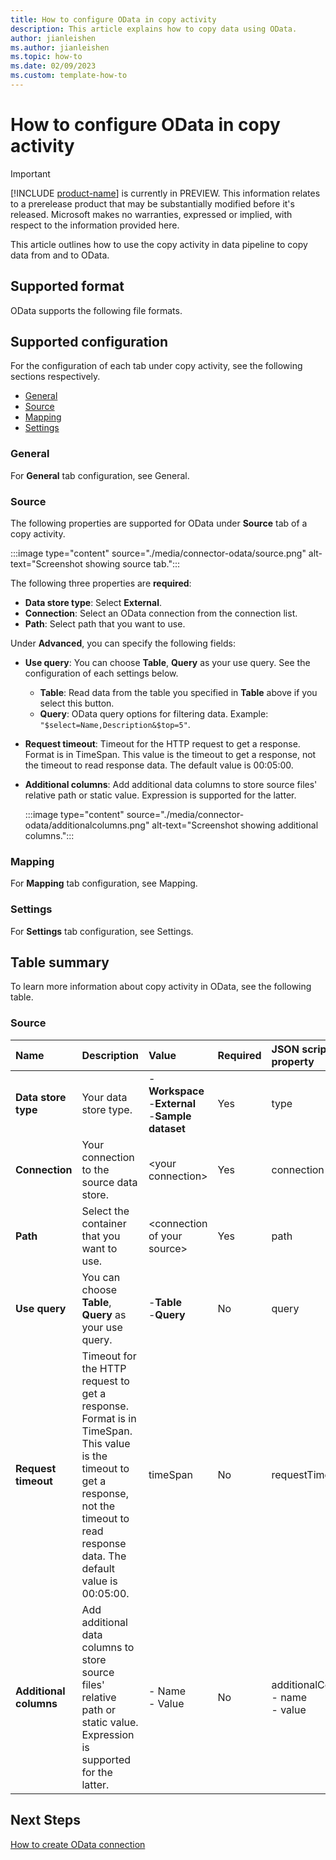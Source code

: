 ```yaml
---
title: How to configure OData in copy activity
description: This article explains how to copy data using OData.
author: jianleishen
ms.author: jianleishen
ms.topic: how-to
ms.date: 02/09/2023
ms.custom: template-how-to 
---
```


# How to configure OData in copy activity

> [!IMPORTANT]
> [!INCLUDE [product-name](../includes/product-name.md)] is currently in PREVIEW.
> This information relates to a prerelease product that may be substantially modified before it's released. Microsoft makes no warranties, expressed or implied, with respect to the information provided here.

This article outlines how to use the copy activity in data pipeline to copy data from and to OData.

## Supported format

OData supports the following file formats.

## Supported configuration

For the configuration of each tab under copy activity, see the following sections respectively.

- [General](#general)  
- [Source](#source)
- [Mapping](#mapping)
- [Settings](#settings)

### General

For **General** tab configuration, see General.

### Source

The following properties are supported for OData under **Source** tab of a copy activity.

:::image type="content" source="./media/connector-odata/source.png" alt-text="Screenshot showing source tab.":::

The following three properties are **required**:

- **Data store type**: Select **External**.
- **Connection**:  Select an OData connection from the connection list.
- **Path**: Select path that you want to use.

Under **Advanced**, you can specify the following fields:

- **Use query**: You can choose **Table**, **Query** as your use query. See the configuration of each settings below.
     - **Table**: Read data from the table you specified in **Table** above if you select this button.
     - **Query**: OData query options for filtering data. Example: `"$select=Name,Description&$top=5"`.

- **Request timeout**: Timeout for the HTTP request to get a response. Format is in TimeSpan. This value is the timeout to get a response, not the timeout to read response data. The default value is 00:05:00.
- **Additional columns**: Add additional data columns to store source files' relative path or static value. Expression is supported for the latter.

    :::image type="content" source="./media/connector-odata/additionalcolumns.png" alt-text="Screenshot showing additional columns.":::

### Mapping

For **Mapping** tab configuration, see Mapping.

### Settings

For **Settings** tab configuration, see Settings.

## Table summary

To learn more information about copy activity in OData, see the following table.

### Source

|Name |Description |Value|Required |JSON script property |
|:---|:---|:---|:---|:---|
|**Data store type**|Your data store type.|-**Workspace**<br> -**External**<br>  -**Sample dataset**<br>|Yes|type|
|**Connection** |Your connection to the source data store.|\<your connection\> |Yes|connection|
|**Path** | Select the container that you want to use.|\<connection of your source\>|Yes |path|
|**Use query** |You can choose **Table**, **Query** as your use query.|-**Table** <br>-**Query**|No |query|
|**Request timeout** |Timeout for the HTTP request to get a response. Format is in TimeSpan. This value is the timeout to get a response, not the timeout to read response data. The default value is 00:05:00.| timeSpan |No |requestTimeout|
|**Additional columns** |Add additional data columns to store source files' relative path or static value. Expression is supported for the latter.|- Name<br>- Value|No |additionalColumns:<br>- name<br>- value|

## Next Steps

[How to create OData connection](connector-odata.md)